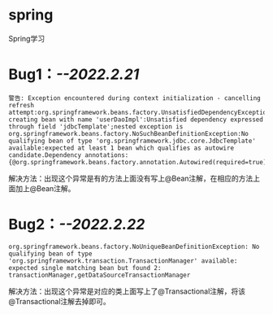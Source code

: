 # spring
Spring学习



# Bug1：*--2022.2.21*

```
警告: Exception encountered during context initialization - cancelling refresh attempt:org.springframework.beans.factory.UnsatisfiedDependencyException:Error creating bean with name 'userDaoImpl':Unsatisfied dependency expressed through field 'jdbcTemplate';nested exception is org.springframework.beans.factory.NoSuchBeanDefinitionException:No qualifying bean of type 'org.springframework.jdbc.core.JdbcTemplate' available:expected at least 1 bean which qualifies as autowire candidate.Dependency annotations: {@org.springframework.beans.factory.annotation.Autowired(required=true)}
```

解决方法：出现这个异常是有的方法上面没有写上@Bean注解，在相应的方法上面加上@Bean注解。



# Bug2：*--2022.2.22*

```
org.springframework.beans.factory.NoUniqueBeanDefinitionException: No qualifying bean of type 'org.springframework.transaction.TransactionManager' available: expected single matching bean but found 2: transactionManager,getDataSourceTransactionManager
```

解决方法：出现这个异常是对应的类上面写上了@Transactional注解，将该@Transactional注解去掉即可。